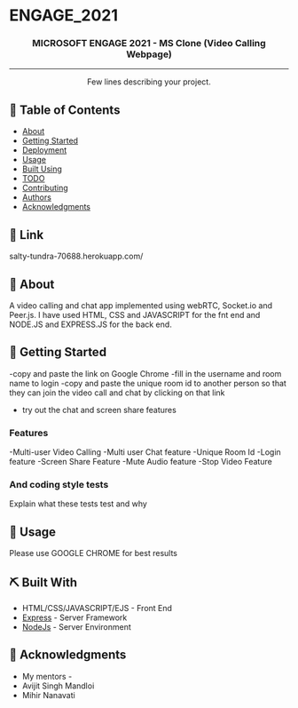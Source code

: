 # ENGAGE_2021

<h3 align="center">MICROSOFT ENGAGE 2021 - MS Clone (Video Calling Webpage)</h3>

---

<p align="center"> Few lines describing your project.
    <br> 
</p>

## 📝 Table of Contents
- [About](#about)
- [Getting Started](#getting_started)
- [Deployment](#deployment)
- [Usage](#usage)
- [Built Using](#built_using)
- [TODO](../TODO.md)
- [Contributing](../CONTRIBUTING.md)
- [Authors](#authors)
- [Acknowledgments](#acknowledgement)

## 🏁 Link <a name = "link"></a>
salty-tundra-70688.herokuapp.com/


## 🧐 About <a name = "about"></a>
A video calling and chat app implemented using webRTC, Socket.io and Peer.js. I have used HTML, CSS and JAVASCRIPT for the fnt end and NODE.JS and EXPRESS.JS for the back end.

## 🏁 Getting Started <a name = "getting_started"></a>
-copy and paste the link on Google Chrome
-fill in the username and room name to login
-copy and paste the unique room id to another person so that they can join the video call and chat by clicking on that link
- try out the chat and screen share features

### Features
-Multi-user Video Calling
-Multi user Chat feature
-Unique Room Id
-Login feature
-Screen Share Feature
-Mute Audio feature
-Stop Video Feature

### And coding style tests
Explain what these tests test and why

## 🎈 Usage <a name="usage"></a>
Please use GOOGLE CHROME for best results

## ⛏️ Built With <a name = "tech_stack"></a>
- HTML/CSS/JAVASCRIPT/EJS - Front End
- [Express](https://expressjs.com/) - Server Framework
- [NodeJs](https://nodejs.org/en/) - Server Environment


## 🎉 Acknowledgments <a name = "acknowledgments"></a>
- My mentors -
- Avijit Singh Mandloi
- Mihir Nanavati
